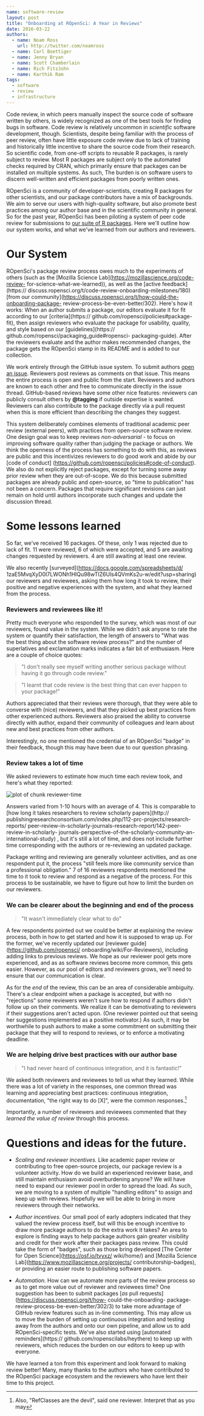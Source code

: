 ```yaml
---
name: software-review
layout: post
title: "Onboarding at ROpenSci: A Year in Reviews"
date: 2016-03-22
authors:
  - name: Noam Ross
    url: http://twitter.com/noamross
  - name: Carl Boettiger
  - name: Jenny Bryan
  - name: Scott Chamberlain
  - name: Rich FitzJohn
  - name: Karthik Ram
tags:
  - software
  - review
  - infrastructure
---
```


Code review, in which peers manually inspect the source code of software
written by others, is widely recognized as one of the best tools for finding
bugs in software. Code review is relatively uncommon in *scientific* software
development, though. Scientists, despite being familiar with the process of
peer review, often have little exposure code review due to lack of training and
historically little incentive to share the source code from their research. So
scientific code, from one-off scripts to reusable R packages, is rarely subject
to review. Most R packages are subject only to the automated checks required by
CRAN, which primarily ensure that packages can be installed on multiple systems.
As such, The burden is on software users to discern well-written and efficient
packages from poorly written ones.

ROpenSci is a community of developer-scientists, creating R packages for other
scientists, and our package contributors have a mix of backgrounds. We aim to
serve our users with high-quality software, but also promote best practices
among our author base and in the scientific community in general. So for
the past year, ROpenSci has been piloting a system of peer code review for
submissions to [our suite of R packages](https://ropensci.org/packages/). Here
we'll outline how our system works, and what we've learned from our authors and
reviewers.

# Our System

ROpenSci's package review process owes much to the experiments of others
(such as the [Mozilla Science Lab](https://mozillascience.org/code-review-
for-science-what-we-learned)), as well as the [active feedback](https://
discuss.ropensci.org/t/code-review-onboarding-milestones/180) [from our
community](https://discuss.ropensci.org/t/how-could-the-onboarding-package-
review-process-be-even-better/302). Here's how it works: When an author submits
a package, our editors evaluate it for fit according to our [criteria](https://
github.com/ropensci/policies#package-fit), then assign reviewers who evaluate
the package for usability, quality, and style based on our [guidelines](https://
github.com/ropensci/packaging_guide#ropensci- packaging-guide). After the
reviewers evaluate and the author makes recommended changes, the package gets
the ROpenSci stamp in its README and is added to our collection.

We work entirely through the GitHub issue system. To submit authors [open
an issue](https://github.com/ropensci/onboarding/issues/new). Reviewers post
reviews as comments on that issue. This means the entire process is open and
public from the start. Reviewers and authors are known to each other and free
to communicate directly in the issue thread. GitHub-based reviews have some
other nice features: reviewers can publicly consult others by **\@tagging**
if outside expertise is wanted. Reviewers can also contribute to the package
directly via a pull request when this is more efficient than describing the
changes they suggest.

This system deliberately combines elements of traditional academic peer review
(external peers), with practices from open-source software review. One design
goal was to keep reviews *non-adversarial* - to focus on improving software
quality rather than judging the package or authors. We think the openness
of the process has something to do with this, as reviews are public and this
incentivizes reviewers to do good work and abide by our [code of conduct]
(https://github.com/ropensci/policies#code-of-conduct). We also do not
explicitly reject packages, except for turning some away prior review when they
are out-of-scope. We do this because submitted packages are already public and
open-source, so "time to publication" has not been a concern. Packages that
require significant revisions can just remain on hold until authors incorporate
such changes and update the discussion thread.

# Some lessons learned

So far, we've received 16 packages. Of these, only 1 was rejected due to lack
of fit. 11 were reviewed, 6 of which were accepted, and 5 are awaiting changes
requested by reviewers. 4 are still awaiting at least one review.

We also recently [surveyed](https://docs.google.com/spreadsheets/d/
1zaE5MvqXyD0I7LWONh1HlQu98wTIZ6Uls4QVmKs2u-w/edit?usp=sharing) our reviewers and
reviewees, asking them how long it took to review, their positive and negative
experiences with the system, and what they learned from the process.

### Reviewers and reviewees like it!

Pretty much everyone who responded to the survey, which was most of our
reviewers, found value in the system.  While we didn't ask anyone to rate the
system or quantify their satisfaction, the length of answers to "What was the
best thing about the software review process?" and the number of superlatives
and exclamation marks indicates a fair bit of enthusiasm.  Here are a couple of
choice quotes:

> "I don't really see myself writing another serious package without having it go through code review."

> "I learnt that code review is the best thing that can ever happen to your
package!"

Authors appreciated that their reviews were thorough, that they were able to
converse with (nice) reviewers, and that they picked up best practices from
other experienced authors. Reviewers also praised the ability to converse
directly with author, expand their community of colleagues and learn about new
and best practices from other authors.

Interestingly, no one mentioned the credential of an ROpenSci "badge" in
their feedback, though this may have been due to our question phrasing.

### Review takes a lot of time

We asked reviewers to estimate how much time each review took, and here's what
they reported:
   
![plot of chunk reviewer-time](figure/reviewer-time-1.png)

Answers varied from 1-10 hours with an average of 4. This is comparable
to [how long it takes researchers to review scholarly papers](http://
publishingresearchconsortium.com/index.php/112-prc-projects/research-reports/
peer-review-in-scholarly-journals-research-report/142-peer-review-in-scholarly-
journals-perspective-of-the-scholarly-community-an-international-study) , but
it's still a lot of time, and does not include further time corresponding with
the authors or re-reviewing an updated package.

Package writing and reviewing are generally volunteer activities, and as one
respondent put it, the process "still feels more like community service than a
professional obligation." 7 of 16 reviewers respondents mentioned the time to
it took to review and respond as a negative of the process. For this process to
be sustainable, we have to figure out how to limit the burden on our reviewers.

### We can be clearer about the beginning and end of the process

> "It wasn't immediately clear what to do"
    
A few respondents pointed out we could be better at explaining the review
process, both in how to get started and how it is supposed to wrap up. For the
former, we've recently updated our [reviewer guide](https://github.com/ropensci/
onboarding/wiki/For-Reviewers), including adding links to previous reviews. We
hope as our reviewer pool gets more experienced, and as as software reviews become
more common, this gets easier. However, as our pool of editors and reviewers
grows, we'll need to ensure that our communication is clear.
    
As for the *end* of the review, this can be an area of considerable ambiguity.
There's a clear endpoint when a package is accepted, but with no "rejections"
some reviewers weren't sure how to respond if authors didn't follow up on their
comments. We realize it can be demotivating to reviewers if their suggestions
aren't acted upon. (One reviewer pointed out that seeing her suggestions
implemented as a positive motivator.) As such, it may be worthwhile to push
authors to make a some commitment on submitting their package that they will to
respond to reviews, or to enforce a motivating deadline.

### We are helping drive best practices with our author base

> "I had never heard of continuous integration, and it is fantastic!"

We asked both reviewers and reviewees to tell us what they learned. While there
was a lot of variety in the responses, one common thread was learning and
appreciating best practices: continuous integration, documentation,
"the right way to do [X]", were the common responses.[^RefC]

Importantly, a number of reviewers and reviewees commented that they *learned
the value of review* through this process.  

[^RefC]: Also, "RefClasses are
the devil", said one reviewer.  Interpret that as you may

# Questions and ideas for the future.

- *Scaling and reviewer incentives.* Like academic paper review or contributing
to free open-source projects, our package review is a volunteer activity.
How do we build an experienced reviewer base, and still maintain enthusiasm
avoid overburdening anyone? We will have need to expand our reviewer pool in
order to spread the load. As such, we are moving to a system
of multiple "handling editors" to assign and keep up with reviews. Hopefully we
will be able to bring in more reviewers through their networks.

- *Author incentives.* Our small pool of early adopters indicated that they
valued the review process itself, but will this be enough incentive to draw more
package authors to do the extra work it takes? An area to explore is finding
ways to help package authors gain greater visibility and credit for their work
after their packages pass review. This could take the form of "badges", such
as those bring developed [The Center for Open Science](https://osf.io/tvyxz/
wiki/home/) and [Mozilla Science Lab](https://www.mozillascience.org/projects/
contributorship-badges), or providing an easier route to publishing software papers.

- *Automation.* How can we automate more parts of the review process so as to
get more value out of reviewer and reviewees time? One suggestion has been to submit packages
[*as* pull requests](https://discuss.ropensci.org/t/how- could-the-onboarding-
package-review-process-be-even-better/302/3) to take more advantage of GitHub
review features such as in-line commenting. This may allow us to move the burden
of setting up continuous integration and testing away from the authors and onto
our own pipeline, and allow us to add ROpenSci-specific tests. We've also started using [automated reminders](https://
github.com/ropenscilabs/heythere) to keep up with reviewers, which reduces the
burden on our editors to keep up with everyone. 

We have learned a ton from this experiment and look forward to making review
better! Many, many thanks to the authors who have contributed to the ROpenSci
package ecosystem and the reviewers who have lent their time to this project.

